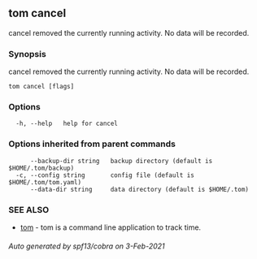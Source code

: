 ## tom cancel

cancel removed the currently running activity. No data will be recorded.

### Synopsis

cancel removed the currently running activity. No data will be recorded.

```
tom cancel [flags]
```

### Options

```
  -h, --help   help for cancel
```

### Options inherited from parent commands

```
      --backup-dir string   backup directory (default is $HOME/.tom/backup)
  -c, --config string       config file (default is $HOME/.tom/tom.yaml)
      --data-dir string     data directory (default is $HOME/.tom)
```

### SEE ALSO

* [tom](tom.md)	 - tom is a command line application to track time.

###### Auto generated by spf13/cobra on 3-Feb-2021
